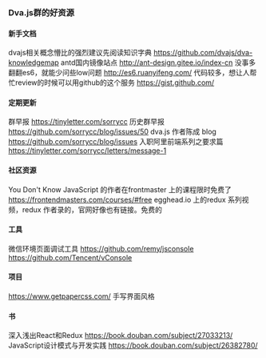 ### Dva.js群的好资源

#### 新手文档
dvajs相关概念懵比的强烈建议先阅读知识字典   https://github.com/dvajs/dva-knowledgemap
antd国内镜像站点  http://ant-design.gitee.io/index-cn
没事多翻翻es6，就能少问些low问题 http://es6.ruanyifeng.com/
代码较多，想让人帮忙review的时候可以用github的这个服务  https://gist.github.com/
#### 定期更新
群早报   https://tinyletter.com/sorrycc
历史群早报  https://github.com/sorrycc/blog/issues/50
dva.js 作者陈成 blog   https://github.com/sorrycc/blog/issues
入职阿里前端系列之要求篇  https://tinyletter.com/sorrycc/letters/message-1

#### 社区资源
You Don't Know JavaScript 的作者在frontmaster 上的课程限时免费了 https://frontendmasters.com/courses/#free
egghead.io 上的redux 系列视频，redux 作者录的，官网好像也有链接。免费的


#### 工具
微信环境页面调试工具  https://github.com/remy/jsconsole  https://github.com/Tencent/vConsole

#### 项目
https://www.getpapercss.com/ 手写界面风格

#### 书
深入浅出React和Redux  https://book.douban.com/subject/27033213/
JavaScript设计模式与开发实践  https://book.douban.com/subject/26382780/




